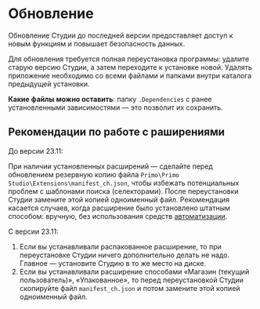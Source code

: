 # Обновление 

Обновление Студии до последней версии предоставляет доступ к новым функциям и повышает безопасность данных. 

Для обновления требуется полная переустановка программы: удалите старую версию Студии, а затем переходите к установке новой. Удалять приложение необходимо со всеми файлами и папками внутри каталога предыдущей установки.

**Какие файлы можно оставить**: папку `.Dependencies` с ранее установленными зависимостями — это позволит их сохранить.

## Рекомендации по работе с раширениями

До версии 23.11:

При наличии установленных расширений — сделайте перед обновлением резервную копию файла `Primo\Primo Studio\Extensions\manifest_ch.json`, чтобы избежать потенциальных проблем с шаблонами поиска (селекторами). После переустановки Студии замените этой копией одноименный файл. Рекомендация касается случаев, когда расширение было установлено штатным способом: вручную, без использования средств [автоматизации](https://docs.primo-rpa.ru/primo-rpa/primo-studio/settings/autoinstall-browser-extension).

С версии 23.11:

1. Если вы устанавливали распакованное расширение, то при переустановке Студии ничего дополнительно делать не надо. Главное — установите Студию в то же место на диске.
2. Если вы устанавливали расширение способами «Магазин (текущий пользователь)», «Упакованное», то перед переустановкой Студии скопируйте файл `manifest_ch.json` и потом замените этой копией одноименный файл. 


